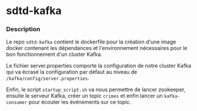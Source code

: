 # sdtd-kafka

### Description 
Le repo `sdtd-kafka` contient le dockerfile pour la création d'une image docker contenant les dépendances et l'environnement nécessaires pour le bon fonctionnement d'un cluster Kafka. 

Le fichier server.properties comporte la configuration de notre cluster Kafka qui va écrasé la configuration par défaut au niveau de `/kafka/config/server.properties`.

Enfin, le script `startup_script.sh` va nous permettre de lancer zookeeper, ensuite le serveur Kafka, créer un topic `crimes` et enfin lancer un `kafka-consumer` pour écouter les événements sur ce topic.



